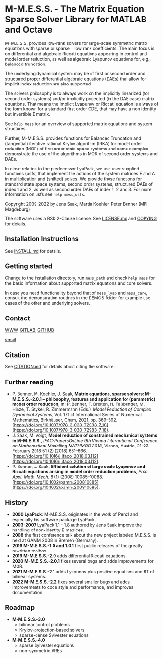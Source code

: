 # M-M.E.S.S. - The Matrix Equation Sparse Solver Library for MATLAB and Octave

M-M.E.S.S. provides low-rank solvers for large-scale symmetric matrix
equations with sparse or sparse + low rank coefficients. The main
focus is on differential and algebraic Riccati equations appearing in
control and model order reduction, as well as algebraic Lyapunov
equations for, e.g., balanced truncation.

The underlying dynamical system may be of first or second order and
structured proper differential algebraic equations (DAEs) that allow
for implicit index reduction are also supported.

The solvers philosophy is to always work on the implicitly linearized
(for second order systems) and/or implicitly projected (in the DAE case)
matrix equations. That means the implicit Lyapunov or Riccati equation
is always of the form known for a standard first order ODE, that may
have a non identity but invertible E matrix.

See `help mess` for an overview of supported matrix equations and
system structures.

Further, M-M.E.S.S. provides functions for Balanced Truncation and
(tangential) iterative rational Krylov algorithm (IRKA) for model order
reduction (MOR) of first order state space systems and some examples
demonstrate the use of the algorithms in MOR of second order systems and DAEs.

In close relation to the predecessor LyaPack, we use user supplied
functions (usfs) that implement the actions of the system matrices E and A in
multiplication and (shifted) solves. We provide those functions for
standard state space systems, second order systems, structured DAEs of
index 1 and 2, as well as second order DAEs of index 1, 2 and 3. For
more information on usfs see `help mess_usfs`.

Copyright 2009-2022
 by Jens Saak, Martin Koehler, Peter Benner (MPI Magdeburg)

The software uses a BSD 2-Clause license. See [LICENSE.md](LICENSE.md)
and [COPYING](COPYING) for details.

## Installation Instructions

See [INSTALL.md](INSTALL.md) for details.

## Getting started

Change to the installation directory, run `mess_path` and check `help mess`
for the basic information about supported matrix equations and core solvers.

In case you need functionality beyond that of `mess_lyap` and `mess_care`,
consult the  demonstration routines in the DEMOS folder for example use
cases of the other and underlying solvers.

## Contact

[WWW](https://www.mpi-magdeburg.mpg.de/projects/mess),
[GITLAB](https://gitlab.mpi-magdeburg.mpg.de/mess/mmess-releases),
[GITHUB](https://github.com/mpimd-csc/mmess)

[email](mailto:mess@mpi-magdeburg.mpg.de)

## Citation

See [CITATION.md](CITATION.md) for details about citing the software.

## Further reading

- P. Benner, M. Koehler, J. Saak, **Matrix equations, sparse solvers:
  M-M.E.S.S.-2.0.1 – philosophy, features and application for (parametric)
  model order reduction**,
  in: P. Benner, T. Breiten, H. Faßbender, M. Hinze, T. Stykel, R. Zimmermann
  (Eds.), *Model Reduction of Complex Dynamical Systems*, Vol. 171 of
  International Series of Numerical Mathematics, Birkhäuser, Cham, 2021,
  pp. 369–392.
  [https://doi.org/10.1007/978-3-030-72983-7_18](https://doi.org/10.1007/978-3-030-72983-7_18).
- J. Saak, M. Voigt, **Model reduction of constrained mechanical systems in
  M-M.E.S.S.**, *IFAC-PapersOnLine 9th Vienna International Conference on
  Mathematical Modelling MATHMOD 2018*,
  Vienna, Austria, 21–23 February 2018 51 (2) (2018) 661–666.
  [https://doi.org/10.1016/j.ifacol.2018.03.112](https://doi.org/10.1016/j.ifacol.2018.03.112).
- P. Benner, J. Saak, **Efficient solution of large scale Lyapunov and Riccati
  equations arising in model order reduction problems**,
  *Proc. Appl. Math. Mech.* 8 (1) (2008) 10085–10088.
  [https://doi.org/10.1002/pamm.200810085](https://doi.org/10.1002/pamm.200810085).

## History

- **2000 LyaPack**: M-M.E.S.S. originates in the work of Penzl and
  especially his software package LyaPack.
- **2003-2007** LyaPack 1.1 - 1.8 authored by Jens Saak improve the
  handling of non-identity E matrices.
- **2008** the first conference talk about the new project labeled
  M.E.S.S. is held at GAMM 2008 in Bremen (Germany).
- **2016 M-M.E.S.S.-1.0 and 1.0.1** first public releases of the
  greatly rewritten toolbox.
- **2019 M-M.E.S.S.-2.0** adds differential Riccati equations.
- **2020 M-M.E.S.S.-2.0.1** fixes several bugs and adds
  improvements for MOR.
- **2021 M-M.E.S.S.-2.1** adds Lyapunov plus positive equations and
  BT of bilinear systems.
- **2022 M-M.E.S.S.-2.2** fixes several smaller bugs and adds
  improvements to code style and performance, and improves documentation

## Roadmap

- **M-M.E.S.S.-3.0**
  - bilinear control problems
  - Krylov-projection-based solvers
  - sparse-dense Sylvester equations
- **M-M.E.S.S.-4.0**
  - sparse Sylvester equations
  - non-symmetric AREs


